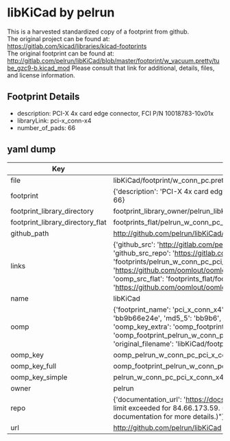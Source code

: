 # libKiCad by pelrun  
This is a harvested standardized copy of a footprint from github.  
The original project can be found at:  
https://gitlab.com/kicad/libraries/kicad-footprints  
The original footprint can be found at:
http://gitlab.com/pelrun/libKiCad/blob/master/footprint/w_vacuum.pretty/tube_gzc9-b.kicad_mod
Please consult that link for additional, details, files, and license information.  
## Footprint Details
* description: PCI-X 4x card edge connector, FCI P/N 10018783-10x01x  
* libraryLink: pci-x_conn-x4  
* number_of_pads: 66  
## yaml dump  
| Key | Value |  
| --- | --- |  
| file | libKiCad/footprint/w_conn_pc.pretty/pci-x_conn-x4.kicad_mod |  
| footprint | {'description': 'PCI-X 4x card edge connector, FCI P/N 10018783-10x01x', 'libraryLink': 'pci-x_conn-x4', 'number_of_pads': 66} |  
| footprint_library_directory | footprint_library_owner/pelrun_libKiCad |  
| footprint_library_directory_flat | footprints_flat/pelrun_w_conn_pc_pci_x_conn_x4/working |  
| github_path | http://github.com/pelrun/libKiCad/blob/master/footprint/w_conn_pc.pretty/pci-x_conn-x4.kicad_mod |  
| links | {'github_src': 'http://gitlab.com/pelrun/libKiCad/blob/master/footprint/w_vacuum.pretty/tube_gzc9-b.kicad_mod', 'github_src_repo': 'https://gitlab.com/kicad/libraries/kicad-footprints', 'oomp_bot': 'footprints/pelrun_w_conn_pc_pci_x_conn_x4/working', 'oomp_bot_github': 'https://github.com/oomlout/oomlout_oomp_footprint_bot/tree/main/footprints/pelrun_w_conn_pc_pci_x_conn_x4/working', 'oomp_src_flat': 'footprints_flat/footprints_flat/pelrun_w_conn_pc_pci_x_conn_x4/working', 'oomp_src_flat_github': 'https://github.com/oomlout/oomlout_oomp_footprint_src/tree/main/footprints_flat/pelrun_w_conn_pc_pci_x_conn_x4/working'} |  
| name | libKiCad |  
| oomp | {'footprint_name': 'pci_x_conn_x4', 'library_name': 'w_conn_pc', 'md5': 'bb9b66e24e56ff84ee040a583beb547f', 'md5_10': 'bb9b66e24e', 'md5_5': 'bb9b6', 'md5_6': 'bb9b66', 'oomp_key': 'oomp_pelrun_w_conn_pc_pci_x_conn_x4', 'oomp_key_extra': 'oomp_footprint_pelrun_w_conn_pc_pci_x_conn_x4', 'oomp_key_full': 'oomp_footprint_pelrun_w_conn_pc_pci_x_conn_x4_bb9b66', 'oomp_key_simple': 'pelrun_w_conn_pc_pci_x_conn_x4', 'original_filename': 'libKiCad/footprint/w_conn_pc.pretty/pci-x_conn-x4.kicad_mod', 'owner_name': 'pelrun'} |  
| oomp_key | oomp_pelrun_w_conn_pc_pci_x_conn_x4 |  
| oomp_key_full | oomp_footprint_pelrun_w_conn_pc_pci_x_conn_x4 |  
| oomp_key_simple | pelrun_w_conn_pc_pci_x_conn_x4 |  
| owner | pelrun |  
| repo | {'documentation_url': 'https://docs.github.com/rest/overview/resources-in-the-rest-api#rate-limiting', 'message': "API rate limit exceeded for 84.66.173.59. (But here's the good news: Authenticated requests get a higher rate limit. Check out the documentation for more details.)"} |  
| url | http://github.com/pelrun/libKiCad |  

